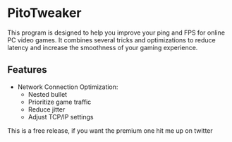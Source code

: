 # PitoTweaker

This program is designed to help you improve your ping and FPS for online PC video games. It combines several tricks and optimizations to reduce latency and increase the smoothness of your gaming experience.

## Features

* Network Connection Optimization:
    * Nested bullet
    * Prioritize game traffic
    * Reduce jitter
    * Adjust TCP/IP settings

This is a free release, if you want the premium one hit me up on twitter

